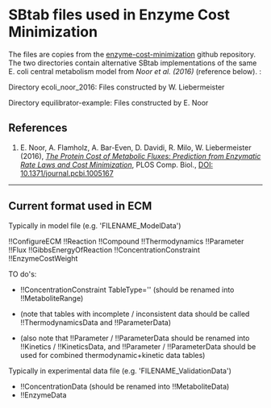 SBtab files used in Enzyme Cost Minimization
============================================

The files are copies from the [enzyme-cost-minimization](https://github.com/liebermeister/enzyme-cost-minimization) github repository. The two directories contain alternative SBtab implementations of the same E. coli central metabolism model from *Noor et al. (2016)* (reference below). : 

Directory ecoli_noor_2016:
Files constructed by W. Liebermeister

Directory equilibrator-example:
Files constructed by E. Noor

## References
1. E. Noor, A. Flamholz, A. Bar-Even, D. Davidi, R. Milo, W. Liebermeister (2016), [*The Protein Cost of Metabolic Fluxes: Prediction from Enzymatic Rate Laws and Cost Minimization*](https://journals.plos.org/ploscompbiol/article?id=10.1371/journal.pcbi.1006010), PLOS Comp. Biol., [DOI: 10.1371/journal.pcbi.1005167](https://www.ncbi.nlm.nih.gov/pmc/articles/PMC5094713/)

--------------------------
Current format used in ECM
--------------------------

Typically in model file (e.g. 'FILENAME_ModelData')

!!ConfigureECM
!!Reaction
!!Compound
!!Thermodynamics
!!Parameter
!!Flux
!!GibbsEnergyOfReaction
!!ConcentrationConstraint
!!EnzymeCostWeight

TO do's:
* !!ConcentrationConstraint TableType='' (should be renamed into !!MetaboliteRange)

* (note that tables with incomplete / inconsistent data should be called !!ThermodynamicsData and !!ParameterData)
* (also note that !!Parameter / !!ParameterData should be renamed into !!Kinetics / !!KineticsData, and !!Parameter / !!ParameterData should be used for combined thermodynamic+kinetic data tables)

Typically in experimental data file  (e.g. 'FILENAME_ValidationData')
* !!ConcentrationData (should be renamed into !!MetaboliteData)
* !!EnzymeData

